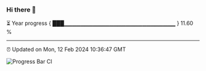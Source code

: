 ### Hi there 👋

⏳ Year progress { ███▁▁▁▁▁▁▁▁▁▁▁▁▁▁▁▁▁▁▁▁▁▁▁▁▁▁▁ } 11.60 %

---

⏰ Updated on Mon, 12 Feb 2024 10:36:47 GMT

![Progress Bar CI](https://github.com/IshwaranRudhara/GIT-ACTION/workflows/Progress%20Bar%20CI/badge.svg)
